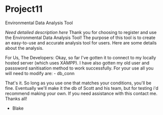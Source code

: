# Project11
Environmental Data Analysis Tool

*Need detailed description here*
Thank you for choosing to register and use the Environmental Data Analysis Tool! The purpose of this tool is to create an easy-to-use and accurate analysis tool for users. Here are some details about the analysis.



For Us, The Developers:
Okay, so far I've gotten it to connect to my locally hosted server (which uses XAMPP). I have also gotten my old user and passsword sanitisation method to work successfully.
For your use all you will need to modify are:
	- db_conn

That's it. So long as you use one that matches your conditions, you'll be fine. Eventually we'll make it the db of Scott and his team, but for testing i'd recommend making your own. 
If you need assistance with this contact me.
Thanks all!

- Blake
